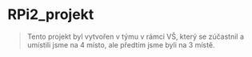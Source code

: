 # RPi2_projekt

> Tento projekt byl vytvořen v týmu v rámci VŠ, který se zúčastnil a umístili jsme na 4 místo, ale předtím jsme byli na 3 místě.
